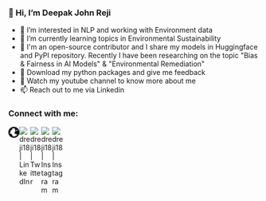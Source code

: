 ### 👋 Hi, I’m Deepak John Reji

- 👀 I’m interested in NLP and working with Environment data
- 🌱 I’m currently learning topics in Environmental Sustainability
- 💞️ I'm an open-source contributor and I share my models in Huggingface and PyPI repository. Recently I have been researching on the topic "Bias & Fairness in AI Models" & "Environmental Remediation"
- 🎁 Download my python packages and give me feedback
- 🎥 Watch my youtube channel to know more about me
- 📫 Reach out to me via Linkedin

<!---
dreji18/dreji18 is a ✨ special ✨ repository because its `README.md` (this file) appears on your GitHub profile.
You can click the Preview link to take a look at your changes.
--->

### Connect with me:

[<img align="left" alt="https://github.com/dreji18" width="22px" src="https://raw.githubusercontent.com/iconic/open-iconic/master/svg/globe.svg" />][youtube]
[<img align="left" alt="dreji18 | LinkedIn" width="22px" src="https://cdn.jsdelivr.net/npm/simple-icons@v3/icons/linkedin.svg" />][linkedin]
[<img align="left" alt="dreji18 | Twitter" width="22px" src="https://cdn.jsdelivr.net/npm/simple-icons@v3/icons/twitter.svg" />][twitter]
[<img align="left" alt="dreji18 | Instagram" width="22px" src="https://cdn.jsdelivr.net/npm/simple-icons@v3/icons/instagram.svg" />][instagram]
[<img align="left" alt="dreji18 | Instagram" width="22px" src="https://cdn.jsdelivr.net/npm/simple-icons@v3/icons/instagram.svg" />][facebook]









[youtube]: https://www.youtube.com/channel/UCgOwsx5injeaB_TKGsVD5GQ
[twitter]: https://twitter.com/dreji18?t=AkmJ0mf0yjybn-0Yon3BjQ&s=09
[instagram]: https://www.instagram.com/deepak_john_reji/
[linkedin]: https://www.linkedin.com/in/deepak-john-reji/
[facebook]: https://www.facebook.com/deepak.j.reji/
